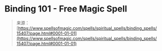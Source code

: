 <!--yml
category: 未分类
date: 2024-06-12 18:54:50
-->

# Binding 101 - Free Magic Spell

> 来源：[https://www.spellsofmagic.com/spells/spiritual_spells/binding_spells/15407/page.html#0001-01-01](https://www.spellsofmagic.com/spells/spiritual_spells/binding_spells/15407/page.html#0001-01-01)